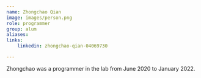 ```yaml
---
name: Zhongchao Qian
image: images/person.png
role: programmer
group: alum
aliases:
links:
    linkedin: zhongchao-qian-04069730

---
```


Zhongchao was a programmer in the lab from June 2020 to January 2022.